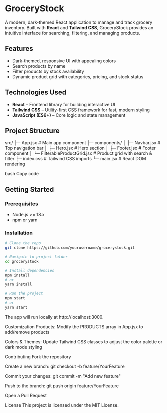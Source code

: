 # GroceryStock

A modern, dark-themed React application to manage and track grocery inventory. Built with **React** and **Tailwind CSS**, GroceryStock provides an intuitive interface for searching, filtering, and managing products.  

## Features

- Dark-themed, responsive UI with appealing colors  
- Search products by name  
- Filter products by stock availability  
- Dynamic product grid with categories, pricing, and stock status  

## Technologies Used

- **React** – Frontend library for building interactive UI  
- **Tailwind CSS** – Utility-first CSS framework for fast, modern styling  
- **JavaScript (ES6+)** – Core logic and state management  

## Project Structure

src/
├─ App.jsx # Main app component
├─ components/
│ ├─ Navbar.jsx # Top navigation bar
│ ├─ Hero.jsx # Hero section
│ ├─ Footer.jsx # Footer component
│ └─ FilterableProductGrid.jsx # Product grid with search & filter
├─ index.css # Tailwind CSS imports
└─ main.jsx # React DOM rendering

bash
Copy code

## Getting Started

### Prerequisites

- Node.js >= 18.x  
- npm or yarn  

### Installation

```bash
# Clone the repo
git clone https://github.com/yourusername/grocerystock.git

# Navigate to project folder
cd grocerystock

# Install dependencies
npm install
# or
yarn install

# Run the project
npm start
# or
yarn start
```
The app will run locally at http://localhost:3000.

Customization
Products: Modify the PRODUCTS array in App.jsx to add/remove products

Colors & Themes: Update Tailwind CSS classes to adjust the color palette or dark mode styling

Contributing
Fork the repository

Create a new branch: git checkout -b feature/YourFeature

Commit your changes: git commit -m "Add new feature"

Push to the branch: git push origin feature/YourFeature

Open a Pull Request

License
This project is licensed under the MIT License.
